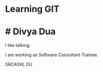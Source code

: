 

# Learning GIT

# # Divya Dua

I like talking.

I am working as Software Consultant Trainee.

SRCASW, DU
